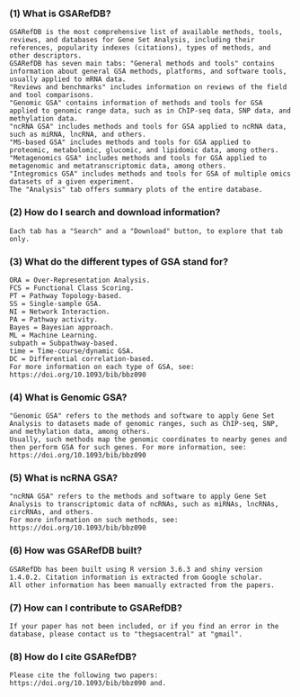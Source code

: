 ### (1) What is GSARefDB?
	GSARefDB is the most comprehensive list of available methods, tools, reviews, and databases for Gene Set Analysis, including their references, popularity indexes (citations), types of methods, and other descriptors.
	GSARefDB has seven main tabs: "General methods and tools" contains information about general GSA methods, platforms, and software tools, usually applied to mRNA data. 
	"Reviews and benchmarks" includes information on reviews of the field and tool comparisons. 
	"Genomic GSA" contains information of methods and tools for GSA applied to genomic range data, such as in ChIP-seq data, SNP data, and methylation data. 
	"ncRNA GSA" includes methods and tools for GSA applied to ncRNA data, such as miRNA, lncRNA, and others. 
	"MS-based GSA" includes methods and tools for GSA applied to proteomic, metabolomic, glucomic, and lipidomic data, among others. 
	"Metagenomics GSA" includes methods and tools for GSA applied to metagenomic and metatranscriptomic data, among others. 
	"Integromics GSA" includes methods and tools for GSA of multiple omics datasets of a given experiment. 
	The "Analysis" tab offers summary plots of the entire database.

### (2) How do I search and download information?	
	Each tab has a "Search" and a "Download" button, to explore that tab only.

### (3) What do the different types of GSA stand for?
    ORA = Over-Representation Analysis.
	FCS = Functional Class Scoring.
	PT = Pathway Topology-based.
	SS = Single-sample GSA.
	NI = Network Interaction.
	PA = Pathway activity.
	Bayes = Bayesian approach.
	ML = Machine Learning.
	subpath = Subpathway-based.
	time = Time-course/dynamic GSA.
	DC = Differential correlation-based.
	For more information on each type of GSA, see: https://doi.org/10.1093/bib/bbz090

### (4) What is Genomic GSA?
    "Genomic GSA" refers to the methods and software to apply Gene Set Analysis to datasets made of genomic ranges, such as ChIP-seq, SNP, and methylation data, among others.
	Usually, such methods map the genomic coordinates to nearby genes and then perform GSA for such genes. For more information, see: https://doi.org/10.1093/bib/bbz090

### (5) What is ncRNA GSA?
    "ncRNA GSA" refers to the methods and software to apply Gene Set Analysis to transcriptomic data of ncRNAs, such as miRNAs, lncRNAs, circRNAs, and others. 
	For more information on such methods, see: https://doi.org/10.1093/bib/bbz090

### (6) How was GSARefDB built?
	GSARefDb has been built using R version 3.6.3 and shiny version 1.4.0.2. Citation information is extracted from Google scholar. 
	All other information has been manually extracted from the papers. 

### (7) How can I contribute to GSARefDB?
	If your paper has not been included, or if you find an error in the database, please contact us to "thegsacentral" at "gmail".
	
### (8) How do I cite GSARefDB?
	Please cite the following two papers:  https://doi.org/10.1093/bib/bbz090 and.
